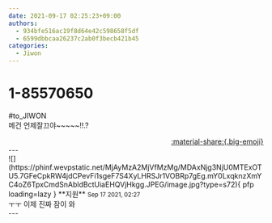 ```yaml
---
date: 2021-09-17 02:25:23+09:00
authors:
  - 934bfe516ac19f8d64e42c598658f5df
  - 6599dbbcaa26237c2ab0f3becb421b45
categories:
  - Jiwon
---
```


# 1-85570650

<div class="post-container" markdown="1">
<div class="content-container md-sidebar__scrollwrap" markdown="1">

\#to_JIWON<br>메건 언제잘끄야~~~~~!!.?

</div>
</div>

<div style="text-align: right;" markdown="1">
<a href="https://weverse.io/fromis9/fanpost/1-85570650" style="text-align: right;">:material-share:{.big-emoji}</a>
</div>
---

<div class="comments-container md-sidebar__scrollwrap" markdown="1">
<div class="comment" markdown="1">
<div class='id-container' markdown="1">
![](https://phinf.wevpstatic.net/MjAyMzA2MjVfMzMg/MDAxNjg3NjU0MTExOTU5.7GFeCpkRW4jdCPevFi1sgeF7S4XyLHRSJr1VOBRp7gEg.mY0LxqknzXmYC4oZ6TpxCmdSnAbldBctUiaEHQVjHkgg.JPEG/image.jpg?type=s72){ pfp loading=lazy }
**<span class="artist">지원</span>** <small>Sep 17 2021, 02:27</small><br>
</div>
<div class='comment-body' markdown="1">
ㅜㅜ 이제 진짜 잠이 와
</div>
</div>
</div>
---
